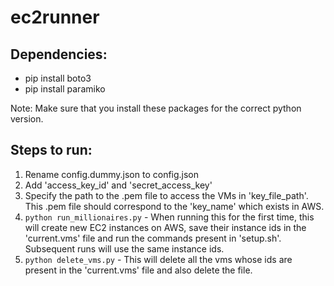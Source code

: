 # ec2runner

## Dependencies:
* pip install boto3
* pip install paramiko

Note: Make sure that you install these packages for the correct python version.

## Steps to run:
1. Rename config.dummy.json to config.json
2. Add 'access_key_id' and 'secret_access_key'
3. Specify the path to the .pem file to access the VMs in 'key_file_path'. This .pem file should correspond to the 'key_name' which exists in AWS.
4. `python run_millionaires.py` - When running this for the first time, this will create new EC2 instances on AWS, save their instance ids in the 'current.vms' file and run the commands present in 'setup.sh'. Subsequent runs will use the same instance ids.
5. `python delete_vms.py` - This will delete all the vms whose ids are present in the 'current.vms' file and also delete the file.